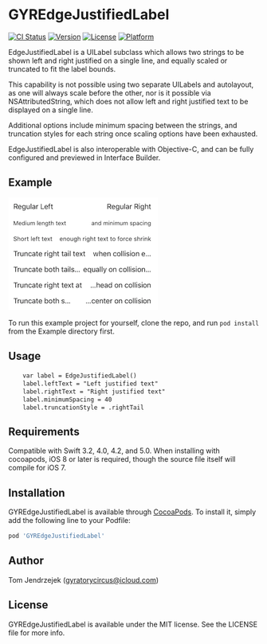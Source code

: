 # GYREdgeJustifiedLabel

[![CI Status](http://img.shields.io/travis/gyratorycircus/GYREdgeJustifiedLabel.svg?style=flat)](https://travis-ci.org/gyratorycircus/GYREdgeJustifiedLabel)
[![Version](https://img.shields.io/cocoapods/v/GYREdgeJustifiedLabel.svg?style=flat)](http://cocoapods.org/pods/GYREdgeJustifiedLabel)
[![License](https://img.shields.io/cocoapods/l/GYREdgeJustifiedLabel.svg?style=flat)](http://cocoapods.org/pods/GYREdgeJustifiedLabel)
[![Platform](https://img.shields.io/cocoapods/p/GYREdgeJustifiedLabel.svg?style=flat)](http://cocoapods.org/pods/GYREdgeJustifiedLabel)


EdgeJustifiedLabel is a UILabel subclass which allows two strings to be shown left and right justified on a single line, and equally scaled or truncated to fit the label bounds.

This capability is not possible using two separate UILabels and autolayout, as one will always scale before the other, nor is it possible via NSAttributedString, which does not allow left and right justified text to be displayed on a single line.

Additional options include minimum spacing between the strings, and truncation styles for each string once scaling options have been exhausted.

EdgeJustifiedLabel is also interoperable with Objective-C, and can be fully configured and previewed in Interface Builder.

## Example

![Example Screenshot](screenshot.png?raw=true "Example Screenshot")

To run this example project for yourself, clone the repo, and run `pod install` from the Example directory first.


## Usage

```
    var label = EdgeJustifiedLabel()
    label.leftText = "Left justified text"
    label.rightText = "Right justified text"
    label.minimumSpacing = 40
    label.truncationStyle = .rightTail
```

## Requirements

Compatible with Swift 3.2, 4.0, 4.2, and 5.0.
When installing with cocoapods, iOS 8 or later is required, though the source file itself will compile for iOS 7.

## Installation

GYREdgeJustifiedLabel is available through [CocoaPods](http://cocoapods.org). To install
it, simply add the following line to your Podfile:

```ruby
pod 'GYREdgeJustifiedLabel'
```

## Author

Tom Jendrzejek ([gyratorycircus@icloud.com](mailto:gyratorycircus@icloud.com))

## License

GYREdgeJustifiedLabel is available under the MIT license. See the LICENSE file for more info.

